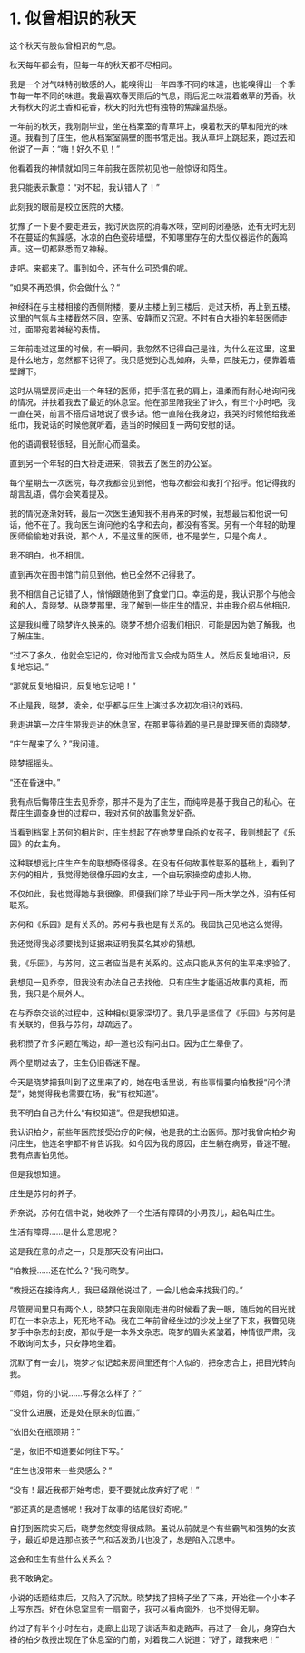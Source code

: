 # 1. 似曾相识的秋天

这个秋天有股似曾相识的气息。

秋天每年都会有，但每一年的秋天都不尽相同。

我是一个对气味特别敏感的人，能嗅得出一年四季不同的味道，也能嗅得出一个季节每一年不同的味道。我最喜欢春天雨后的气息，雨后泥土味混着嫩草的芳香。秋天有秋天的泥土香和花香，秋天的阳光也有独特的焦躁温热感。

一年前的秋天，我刚刚毕业，坐在档案室的青草坪上，嗅着秋天的草和阳光的味道。我看到了庄生，他从档案室隔壁的图书馆走出。我从草坪上跳起来，跑过去和他说了一声：“嗨！好久不见！”

他看着我的神情就如同三年前我在医院初见他一般惊讶和陌生。

我只能表示歉意：“对不起，我认错人了！”

此刻我的眼前是校立医院的大楼。

犹豫了一下要不要走进去，我讨厌医院的消毒水味，空间的闭塞感，还有无时无刻不在蔓延的焦躁感，冰凉的白色瓷砖墙壁，不知哪里存在的大型仪器运作的轰鸣声。这一切都熟悉而又神秘。

走吧。来都来了。事到如今，还有什么可恐惧的呢。

“如果不再恐惧，你会做什么？“

神经科在与主楼相接的西侧附楼，要从主楼上到三楼后，走过天桥，再上到五楼。这里的气氛与主楼截然不同，空荡、安静而又沉寂。不时有白大褂的年轻医师走过，面带宛若神秘的表情。

三年前走过这里的时候，有一瞬间，我忽然不记得自己是谁，为什么在这里，这里是什么地方，忽然都不记得了。我只感觉到心乱如麻，头晕，四肢无力，便靠着墙壁蹲下。

这时从隔壁房间走出一个年轻的医师，把手搭在我的肩上，温柔而有耐心地询问我的情况，并扶着我去了最近的休息室。他在那里陪我坐了许久，有三个小时吧，我一直在哭，前言不搭后语地说了很多话。他一直陪在我身边，我哭的时候他给我递纸巾，我说话的时候他就听着，适当的时候回复一两句安慰的话。

他的语调很轻很轻，目光耐心而温柔。

直到另一个年轻的白大褂走进来，领我去了医生的办公室。

每个星期去一次医院，每次我都会见到他，他每次都会和我打个招呼。他记得我的胡言乱语，偶尔会笑着提及。

我的情况逐渐好转，最后一次医生通知我不用再来的时候，我想最后和他说一句话，他不在了。我向医生询问他的名字和去向，都没有答案。另有一个年轻的助理医师偷偷地对我说，那个人，不是这里的医师，也不是学生，只是个病人。

我不明白。也不相信。

直到再次在图书馆门前见到他，他已全然不记得我了。

我不相信自己记错了人，悄悄跟随他到了食堂门口。幸运的是，我认识那个与他会和的人，袁晓梦。从晓梦那里，我了解到一些庄生的情况，并由我介绍与他相识。

这是我纠缠了晓梦许久换来的。晓梦不想介绍我们相识，可能是因为她了解我，也了解庄生。

“过不了多久，他就会忘记的，你对他而言又会成为陌生人。然后反复地相识，反复地忘记。”

“那就反复地相识，反复地忘记吧！”

不止是我，晓梦，凌余，似乎都与庄生上演过多次初次相识的戏码。

我走进第一次庄生带我走进的休息室，在那里等待着的是已是助理医师的袁晓梦。

“庄生醒来了么？”我问道。

晓梦摇摇头。

“还在昏迷中。”

我有点后悔带庄生去见乔奈，那并不是为了庄生，而纯粹是基于我自己的私心。在帮庄生调查身世的过程中，我对苏何的故事愈发好奇。

当看到档案上苏何的相片时，庄生想起了在她梦里自杀的女孩子，我则想起了《乐园》的女主角。

这种联想远比庄生产生的联想奇怪得多。在没有任何故事性联系的基础上，看到了苏何的相片，我觉得她很像乐园的女主，一个由玩家操控的虚拟人物。

不仅如此，我也觉得她与我很像。即便我们除了毕业于同一所大学之外，没有任何联系。

苏何和《乐园》是有关系的。苏何与我也是有关系的。我固执己见地这么觉得。

我还觉得我必须要找到证据来证明我莫名其妙的猜想。

我，《乐园》，与苏何，这三者应当是有关系的。这点只能从苏何的生平来求验了。

我想见一见乔奈，但我没有办法自己去找他。只有庄生才能逼近故事的真相，而我，我只是个局外人。

在与乔奈交谈的过程中，这种相似更家深切了。我几乎是坚信了《乐园》与苏何是有关联的，但我与苏何，却疏远了。

我积攒了许多问题在嘴边，却一道也没有问出口。因为庄生晕倒了。

两个星期过去了，庄生仍旧昏迷不醒。

今天是晓梦把我叫到了这里来了的，她在电话里说，有些事情要向柏教授“问个清楚”，她觉得我也需要在场，我“有权知道”。

我不明白自己为什么“有权知道”。但是我想知道。

我认识柏夕，前些年医院接受治疗的时候，他是我的主治医师。那时我曾向柏夕询问庄生，他连名字都不肯告诉我。如今因为我的原因，庄生躺在病房，昏迷不醒。我有点害怕见他。

但是我想知道。

庄生是苏何的养子。

乔奈说，苏何在信中说，她收养了一个生活有障碍的小男孩儿，起名叫庄生。

生活有障碍……是什么意思呢？

这是我在意的点之一，只是那天没有问出口。

“柏教授……还在忙么？”我问晓梦。

“教授还在接待病人，我已经跟他说过了，一会儿他会来找我们的。”

尽管房间里只有两个人，晓梦只在我刚刚走进的时候看了我一眼，随后她的目光就盯在一本杂志上，死死地不动。我在三年前曾经坐过的沙发上坐了下来，我瞥见晓梦手中杂志的封皮，那似乎是一本外文杂志。晓梦的眉头紧皱着，神情很严肃，我不敢询问太多，只安静地坐着。

沉默了有一会儿，晓梦才似记起来房间里还有个人似的，把杂志合上，把目光转向我。

“师姐，你的小说……写得怎么样了？”

“没什么进展，还是处在原来的位置。”

“依旧处在瓶颈期？”

“是，依旧不知道要如何往下写。”

“庄生也没带来一些灵感么？”

“没有！最近我都开始考虑，要不要就此放弃好了呢！”

“那还真的是遗憾呢！我对于故事的结尾很好奇呢。”

自打到医院实习后，晓梦忽然变得很成熟。虽说从前就是个有些霸气和强势的女孩子，最近却是连那点孩子气和活泼劲儿也没了，总是陷入沉思中。

这会和庄生有些什么关系么？

我不敢确定。

小说的话题结束后，又陷入了沉默。晓梦找了把椅子坐了下来，开始往一个小本子上写东西。好在休息室里有一扇窗子，我可以看向窗外，也不觉得无聊。

约过了有半个小时左右，走廊上出现了谈话声和走路声。再过了一会儿，身穿白大褂的柏夕教授出现在了休息室的门前，对着我二人说道：“好了，跟我来吧！”